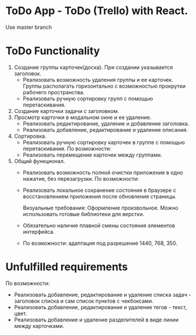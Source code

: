 # ToDo App - ToDo (Trello) with React.
Use master branch

# ToDo Functionality

1. Создание группы карточек(доска). При создании указывается заголовок.
   - Реализовать возможность удаления группы и ее карточек. Группы располагать горизонтально с возможностью прокрутки рабочего пространства.
   - Реализовать ручную сортировку групп с помощью перетаскивания.
2. Создание карточки задачи с заголовком.
3. Просмотр карточки в модальном окне и ее удаление.
   - Реализовать редактирование, удаление и добавление заголовка.
   - Реализовать добавление, редактирование и удаление описания.
4. Сортировка.
   - Реализовать ручную сортировку карточек в группе с помощью перетаскивания.
        По возможности:
   - Реализовать перемещение карточек между группами.
5. Общий функционал.
   - Реализовать возможность полной очистки приложения в одно нажатие, без перезагрузки.
           По возможности:
   - Реализовать локальное сохранение состояния в браузере с восстановлением приложения после обновления страницы.

     Визуальные требования:
     Оформление произвольное. Можно использовать готовые библиотеки для верстки.
   - Обязательно наличие плавной смены состояния элементов интерфейса.
   - По возможности: адаптация под разрешение 1440, 768, 350.

# Unfulfilled requirements

 По возможности:
   - Реализовать добавление, редактирование и удаление списка задач - заголовок списка и сам список пунктов с чекбоксами.
   - Реализовать добавление, редактирование и удаление тегов - текст, цвет.
   - Реализовать добавление и удаление разделителей в виде линии между карточками.
